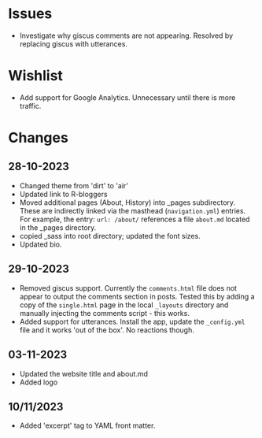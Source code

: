 # Issues
- Investigate why giscus comments are not appearing. Resolved by replacing giscus with utterances.

# Wishlist
- Add support for Google Analytics. Unnecessary until there is more traffic.

# Changes

## 28-10-2023
- Changed theme from 'dirt' to 'air'
- Updated link to R-bloggers
- Moved additional pages (About, History) into _pages subdirectory. These are indirectly linked via the masthead (`navigation.yml`) entries. For example, the entry: `url: /about/` references a file `about.md` located in the _pages directory.
- copied _sass into root directory; updated the font sizes.
- Updated bio.

## 29-10-2023
- Removed giscus support. Currently the `comments.html` file does not appear to output the comments section in posts. Tested this by adding a copy of the `single.html` page in the local `_layouts` directory and manually injecting the comments script - this works.
- Added support for utterances. Install the app, update the `_config.yml` file and it works 'out of the box'. No reactions though.

## 03-11-2023
- Updated the website title and about.md
- Added logo

## 10/11/2023
- Added 'excerpt' tag to YAML front matter.